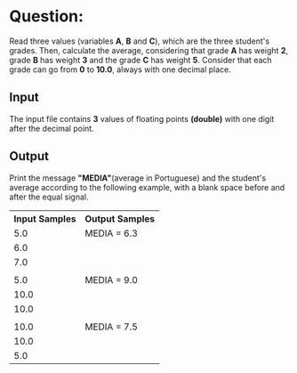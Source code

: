 # Question: 
Read three values (variables **A**, **B** and **C**), which are the three student's grades. Then, calculate the average, considering that grade **A** has weight **2**, grade **B** has weight **3** and the grade **C** has weight **5**. Consider that each grade can go from **0** to **10.0**, always with one decimal place.

## Input
The input file contains **3** values of floating points **(double)** with one digit after the decimal point.

## Output
Print the message **"MEDIA"**(average in Portuguese) and the student's average according to the following example, with a blank space before and after the equal signal.

<table>
    <tr>
        <th>Input Samples</th>
        <th>Output Samples</th>
    </tr>
    <tr></tr>
    <tr>
        <td>5.0</td>
        <td>MEDIA = 6.3</td>
    </tr>
    <tr></tr>
    <tr>
        <td>6.0</td>
        <td></td>
    </tr>
    <tr></tr>
    <tr>
        <td>7.0</td>
        <td></td>
    </tr>
    <tr></tr>
    <tr>
        <td></td>
        <td></td>
    </tr>
    <tr></tr>
    <tr>
        <td>5.0</td>
        <td>MEDIA = 9.0</td>
    </tr>
    <tr></tr>
    <tr>
        <td>10.0</td>
        <td></td>
    </tr>
    <tr></tr>
    <tr>
        <td>10.0</td>
        <td></td>
    </tr>
    <tr></tr>
    <tr>
        <td></td>
        <td></td>
    </tr>
    <tr></tr>
    <tr>
        <td>10.0</td>
        <td>MEDIA = 7.5</td>
    </tr>
    <tr></tr>
    <tr>
        <td>10.0</td>
        <td></td>
    </tr>
    <tr></tr>
    <tr>
        <td>5.0</td>
        <td></td>
    </tr>
</table>